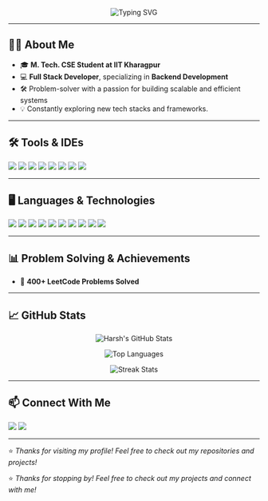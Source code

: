 
<p align="center">
  <img src="https://readme-typing-svg.herokuapp.com?font=Fira+Code&size=28&duration=3000&pause=1000&color=0ABFBC&center=true&vCenter=true&width=800&lines=Hey+there!+I'm+Harsh+Jain+👋;Backend+Focused+Full+Stack+Developer+💻;M.+Tech.+CSE+Student+at+IIT+Kharagpur;Problem+Solver+and+Tech+Explorer+🚀" alt="Typing SVG" />
</p>

---

## 👨‍💻 About Me  

- 🎓 **M. Tech. CSE Student at IIT Kharagpur**  
- 💻 **Full Stack Developer**, specializing in **Backend Development**  
- 🛠️ Problem-solver with a passion for building scalable and efficient systems  
- 💡 Constantly exploring new tech stacks and frameworks.

---

## 🛠️ Tools & IDEs  

<p>
  <img src="https://img.shields.io/badge/IntelliJIDEA-000000?style=for-the-badge&logo=intellijidea&logoColor=white"/>
  <img src="https://img.shields.io/badge/VSCode-007ACC?style=for-the-badge&logo=visual-studio-code&logoColor=white"/>
  <img src="https://img.shields.io/badge/Anaconda-44A833?style=for-the-badge&logo=anaconda&logoColor=white"/>
  <img src="https://img.shields.io/badge/PyCharm-000000?style=for-the-badge&logo=pycharm&logoColor=white"/>
  <img src="https://img.shields.io/badge/Postman-FF6C37?style=for-the-badge&logo=postman&logoColor=white"/>
  <img src="https://img.shields.io/badge/MongoDB-47A248?style=for-the-badge&logo=mongodb&logoColor=white"/>
  <img src="https://img.shields.io/badge/Eclipse-2C2255?style=for-the-badge&logo=eclipse&logoColor=white"/>
  <img src="https://img.shields.io/badge/MySQLWorkbench-4479A1?style=for-the-badge&logo=mysql&logoColor=white"/>
</p>

---

## 🖥️ Languages & Technologies  

<p>
  <img src="https://img.shields.io/badge/Java-007396?style=for-the-badge&logo=java&logoColor=white"/>
  <img src="https://img.shields.io/badge/HTML-E34F26?style=for-the-badge&logo=html5&logoColor=white"/>
  <img src="https://img.shields.io/badge/CSS-1572B6?style=for-the-badge&logo=css3&logoColor=white"/>
  <img src="https://img.shields.io/badge/JavaScript-F7DF1E?style=for-the-badge&logo=javascript&logoColor=black"/>
  <img src="https://img.shields.io/badge/PHP-777BB4?style=for-the-badge&logo=php&logoColor=white"/>
  <img src="https://img.shields.io/badge/Django-092E20?style=for-the-badge&logo=django&logoColor=white"/>
  <img src="https://img.shields.io/badge/SQLite3-003B57?style=for-the-badge&logo=sqlite&logoColor=white"/>
  <img src="https://img.shields.io/badge/MySQL-4479A1?style=for-the-badge&logo=mysql&logoColor=white"/>
  <img src="https://img.shields.io/badge/Node.js-339933?style=for-the-badge&logo=nodedotjs&logoColor=white"/>
  <img src="https://img.shields.io/badge/MongoDB-47A248?style=for-the-badge&logo=mongodb&logoColor=white"/>
</p>

---

## 📊 Problem Solving & Achievements  

- 💪 **400+ LeetCode Problems Solved**


---

## 📈 GitHub Stats  

<p align="center">
  <img src="https://github-readme-stats.vercel.app/api?username=jainharsh524&show_icons=true&theme=tokyonight&count_private=true" alt="Harsh's GitHub Stats" />
</p>

<p align="center">
  <img src="https://github-readme-stats.vercel.app/api/top-langs/?username=jainharsh524&layout=compact&theme=tokyonight" alt="Top Languages" />
</p>

<p align="center">
  <img src="https://streak-stats.demolab.com?user=jainharsh524&theme=react&hide_border=true" alt="Streak Stats" />
</p>





---

## 📫 Connect With Me  

<p>
  <a href="mailto:harshnareshjain1729@email.com"><img src="https://img.shields.io/badge/Email-D14836?style=for-the-badge&logo=gmail&logoColor=white"/></a>
  <a href="https://www.linkedin.com"><img src="https://img.shields.io/badge/LinkedIn-0A66C2?style=for-the-badge&logo=linkedin&logoColor=white"/></a>
</p>

---


⭐️ *Thanks for visiting my profile! Feel free to check out my repositories and projects!*

⭐️ *Thanks for stopping by! Feel free to check out my projects and connect with me!*  
